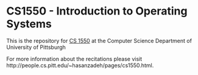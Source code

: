 # CS1550 - Introduction to Operating Systems
<p>This is the repository for <a href="http://people.cs.pitt.edu/~jmisurda/teaching/cs1550.htm">CS 1550</a> at the Computer Science Department of University of Pittsburgh</p>
<p>For more information about the recitations please visit http://people.cs.pitt.edu/~hasanzadeh/pages/cs1550.html.</p>
